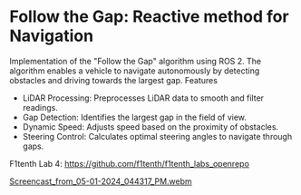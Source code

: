 # Follow the Gap: Reactive method for Navigation

Implementation of the "Follow the Gap" algorithm using ROS 2. The algorithm enables a vehicle to navigate autonomously by detecting obstacles and driving towards the largest gap.
Features
- LiDAR Processing: Preprocesses LiDAR data to smooth and filter readings.
- Gap Detection: Identifies the largest gap in the field of view.
- Dynamic Speed: Adjusts speed based on the proximity of obstacles.
- Steering Control: Calculates optimal steering angles to navigate through gaps.


F1tenth Lab 4: https://github.com/f1tenth/f1tenth_labs_openrepo
 
[Screencast_from_05-01-2024_044317_PM.webm](https://github.com/Nooney27/gap_follow/assets/114221233/a0022b65-ef8c-4da0-bdab-4e32ab0dff46)
